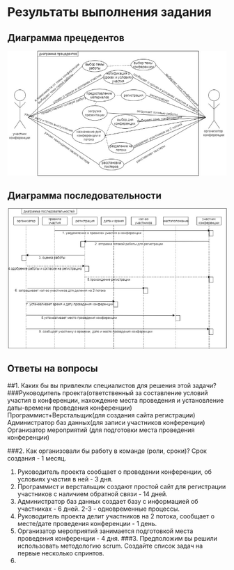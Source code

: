 # Результаты выполнения задания

## Диаграмма прецедентов

![alt](https://github.com/ctel-prj-mng/7-uml-270318-arinasaf11/blob/master/%D0%B4%D0%B8%D0%B0%D0%B3%D1%80%D0%B0%D0%BC%D0%BC%D0%B0_%D0%BF%D1%80%D0%B5%D1%86%D0%B5%D0%B4%D0%B5%D0%BD%D1%82%D0%BE%D0%B2.jpg?raw=true)

## Диаграмма последовательности

![alt](https://github.com/ctel-prj-mng/7-uml-270318-arinasaf11/blob/master/%D0%B4%D0%B8%D0%B0%D0%B3%D1%80%D0%B0%D0%BC%D0%BC%D0%B0_%D0%BF%D0%BE%D1%81%D0%BB%D0%B5%D0%B4%D0%BE%D0%B2%D0%B0%D1%82%D0%B5%D0%BB%D1%8C%D0%BD%D0%BE%D1%81%D1%82%D0%B5%D0%B9.jpg?raw=true)

## Ответы на вопросы
##1. Каких бы вы привлекли специалистов для решения этой задачи?
###Руководитель проекта(ответственный за составление условий участия в конференции, нахождение места проведения и установление даты-времени проведения конференции)
Программист+Верстальщик(для создания сайта регистрации)
Администратор баз данных(для записи участников конференции)
Организатор мероприятий (для подготовки места проведения конференции)

###2. Как организовали бы работу в команде (роли, сроки)?
Срок создания - 1 месяц.
1. Руководитель проекта сообщает о проведении конференции, об условиях участия в ней - 3 дня.
2. Программист и верстальщик создают простой сайт для регистрации участников с наличием обратной связи - 14 дней.
3. Администратор баз данных создает базу с информацией об участниках - 6 дней.
2-3 - одновременные процессы.
4. Руководитель проекта делит участников на 2 потока, сообщает о месте/дате проведения конференции - 1 день.
5. Организатор мероприятий занимается подготовкой места проведения конференции - 4 дня.
###3. Предположим вы решили использовать методологию scrum.  Создайте список задач на первые несколько спринтов.
1.
